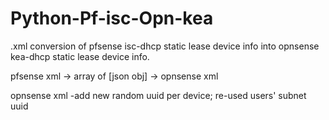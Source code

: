# Python-Pf-isc-Opn-kea
.xml conversion of pfsense isc-dhcp static lease device info into opnsense kea-dhcp static lease device info.


pfsense xml -> array of [json obj] -> opnsense xml

  opnsense xml  -add new random uuid per device; re-used users' subnet uuid
